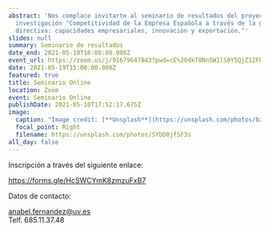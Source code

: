 ```yaml
---
abstract: 'Nos complace invitarte al seminario de resultados del proyecto de
  investigación "Competitividad de la Empresa Española a través de la gestión
  directiva: capacidades empresariales, innovación y exportación."'
slides: null
summary: Seminario de resultados
date_end: 2021-05-19T16:00:00.000Z
event_url: https://zoom.us/j/91679647843?pwd=cE%20dkT0NnSW1lS0Y5QjZ1ZFRRQmhSZz09
date: 2021-05-19T15:00:00.000Z
featured: true
title: Seminario Online
location: Zoom
event: Seminario Online
publishDate: 2021-05-10T17:52:17.675Z
image:
  caption: "Image credit: [**Unsplash**](https://unsplash.com/photos/bzdhc5b3Bxs)"
  focal_point: Right
  filename: https://unsplash.com/photos/SYbD0jfSF3s
all_day: false
---
```

Inscripción a través del siguiente enlace:

 <https://forms.gle/HcSWCYmK8zmzuFxB7>

Datos de contacto: 

[anabel.fernandez@uv.es](mailto:anabel.fernandez@uv.es)\
Telf. 685.11.37.48
